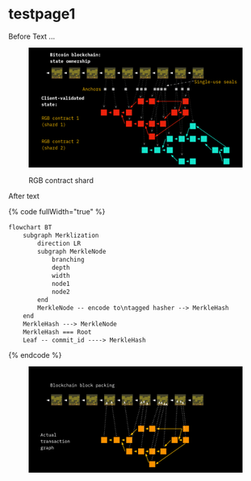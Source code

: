 # testpage1



Before Text ...

<figure><img src=".gitbook/assets/csv-shard-1.png" alt=""><figcaption><p>RGB contract shard</p></figcaption></figure>

After text

{% code fullWidth="true" %}
```mermaid
flowchart BT
    subgraph Merklization
        direction LR
        subgraph MerkleNode
            branching
            depth
            width
            node1
            node2
        end
        MerkleNode -- encode to\ntagged hasher --> MerkleHash
    end
    MerkleHash ---> MerkleNode
    MerkleHash === Root
    Leaf -- commit_id ----> MerkleHash
```
{% endcode %}

<figure><img src=".gitbook/assets/image (4).png" alt=""><figcaption></figcaption></figure>
